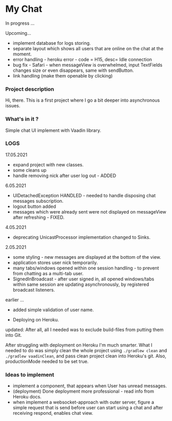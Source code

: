 # My Chat 
In progress ...

Upcoming...
- implement database for logs storing.
- separate layout which shows all users that are online on the chat at the moment.
- error handling - heroku error - code = H15, desc= Idle connection
- bug fix - Safari - when messageView is overwhelmed, input TextFields changes size or even disappears, same with sendButton.
- link handling (make them openable by clicking)

### Project description
Hi, there. This is a first project where I go a bit deeper into asynchronous issues.

### What's in it ?
Simple chat UI implement with Vaadin library.

### LOGS
17.05.2021
- expand project with new classes.
- some cleans up
- handle removing nick after user log out - ADDED

6.05.2021
- UIDetachedException HANDLED - needed to handle disposing chat messages subscription.
- logout button added
- messages which were already sent were not displayed on messageView after refreshing - FIXED.

4.05.2021
- deprecating UnicastProcessor implementation changed to Sinks.

2.05.2021
- some styling - new messages are displayed at the bottom of the view.
- application stores user nick temporarily. 
- many tabs/windows opened within one session handling - to prevent from chatting as a multi-tab user.
- SignedInBroadcast - after user signed in, all opened windows/tabs within same session are updating asynchronously, by registered broadcast listeners.

earlier ...
- added simple validation of user name. 

- Deploying on Heroku.

updated: After all, all I needed was to exclude build-files from putting them into Git.

After struggling with deployment on Heroku I'm much smarter. 
What I needed to do was simply clean the whole project using `./gradlew clean` and `./gradlew vaadinClean`,
and pass clean project clean into Heroku's git. 
Also, productionMode needed to be set true.

### Ideas to implement
- implement a component, that appears when User has unread messages.
- (deployment) Done deployment more professional - read info from Heroku docs.
- when implement a websocket-approach with outer server, figure a simple request
that is send before user can start using a chat and after receiving respond, enables chat view. 













 




